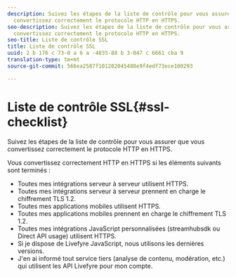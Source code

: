 ```yaml
---
description: Suivez les étapes de la liste de contrôle pour vous assurer que vous
  convertissez correctement le protocole HTTP en HTTPS.
seo-description: Suivez les étapes de la liste de contrôle pour vous assurer que vous
  convertissez correctement le protocole HTTP en HTTPS.
seo-title: Liste de contrôle SSL
title: Liste de contrôle SSL
uuid: 2 b 176 c 73-8 a 6 a -4835-88 b 3-047 c 6661 cba 9
translation-type: tm+mt
source-git-commit: 566ea2587f101202045488e9f4edf73ece100293

---
```



# Liste de contrôle SSL{#ssl-checklist}

Suivez les étapes de la liste de contrôle pour vous assurer que vous convertissez correctement le protocole HTTP en HTTPS.

Vous convertissez correctement HTTP en HTTPS si les éléments suivants sont terminés :

* Toutes mes intégrations serveur à serveur utilisent HTTPS.
* Toutes mes intégrations serveur à serveur prennent en charge le chiffrement TLS 1.2.
* Toutes mes applications mobiles utilisent HTTPS.
* Toutes mes applications mobiles prennent en charge le chiffrement TLS 1.2.
* Toutes mes intégrations JavaScript personnalisées (streamhubsdk ou Direct API usage) utilisent HTTPS.
* Si je dispose de Livefyre JavaScript, nous utilisons les dernières versions.
* J'en ai informé tout service tiers (analyse de contenu, modération, etc.) qui utilisent les API Livefyre pour mon compte.

